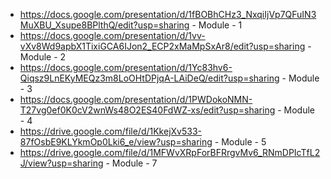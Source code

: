 - https://docs.google.com/presentation/d/1fBOBhCHz3_NxqiIjVp7QFuIN3MuXBU_Xsupe8BPlthQ/edit?usp=sharing - Module - 1
- https://docs.google.com/presentation/d/1vv-vXv8Wd9apbX1TixiGCA6IJon2_ECP2xMaMpSxAr8/edit?usp=sharing - Module - 2
- https://docs.google.com/presentation/d/1Yc83hv6-Qiqsz9LnEKyMEQz3m8LoOHtDPjqA-LAiDeQ/edit?usp=sharing - Module - 3
- https://docs.google.com/presentation/d/1PWDokoNMN-T27vg0ef0K0cV2wnWs48O2ES40FdWZ-xs/edit?usp=sharing - Module - 4
- https://drive.google.com/file/d/1KkejXv533-87fOsbE9KLYkmOp0Lki6_e/view?usp=sharing - Module - 5
- https://drive.google.com/file/d/1MFWvXRpForBFRrgvMv6_RNmDPIcTfL2J/view?usp=sharing - Module - 7
